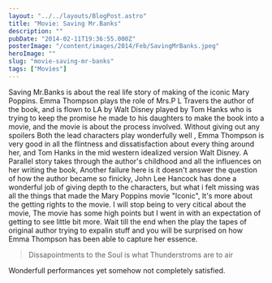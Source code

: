 ```yaml
---
layout: "../../layouts/BlogPost.astro"
title: "Movie: Saving Mr.Banks"
description: ""
pubDate: "2014-02-11T19:36:55.000Z"
posterImage: "/content/images/2014/Feb/SavingMrBanks.jpeg"
heroImage: ""
slug: "movie-saving-mr-banks"
tags: ["Movies"]
---
```


Saving Mr.Banks is about the real life story of making of the iconic Mary Poppins. Emma Thompson plays the role of Mrs.P L Travers the author of the book, and is flown to LA by Walt Disney played by Tom Hanks who is trying to keep the promise he made to his daughters to make the book into a movie, and the movie is about the process involved.
Without giving out any spoilers Both the lead characters play wonderfully well , Emma Thompson is very good in all the flintness and dissatisfaction about every thing around her, and Tom Hanks in the mid western idealized version Walt Disney. 
A Parallel story takes through the author's childhood and all the influences on her writing the book, Another failure here is it doesn't answer the question of how the author became so finicky,
John Lee Hancock has done a wonderful job of giving depth to the characters, but what i felt missing was all the things that made the Mary Poppins movie "Iconic", It's more about the getting rights to the movie.
I will stop being to very citical about the movie, The movie has some high points but I went in with an expectation of getting to see little bit more.
Wait till the end when the play the tapes of original author trying to expalin stuff and you will be surprised on how Emma Thompson has been able to capture her essence.

> Dissapointments to the Soul is what Thunderstroms are to air

Wonderfull performances yet somehow not completely satisfied.